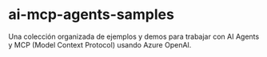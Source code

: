 # ai-mcp-agents-samples
Una colección organizada de ejemplos y demos para trabajar con AI Agents y MCP (Model Context Protocol) usando Azure OpenAI.
